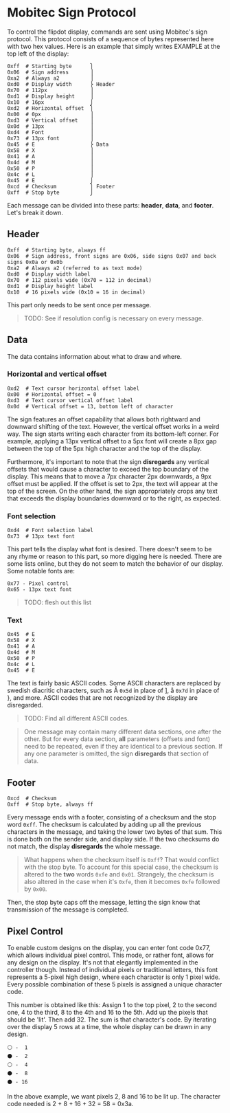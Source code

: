 # Mobitec Sign Protocol

To control the flipdot display, commands are sent using Mobitec's sign protocol. This protocol consists of a sequence of bytes represented here with two hex values.
Here is an example that simply writes EXAMPLE at the top left of the display:
```
0xff  # Starting byte      ⎫
0x06  # Sign address       ⎟
0xa2  # Always a2          ⎟
0xd0  # Display width      ⎬ Header
0x70  # 112px              ⎟
0xd1  # Display height     ⎟
0x10  # 16px               ⎭
0xd2  # Horizontal offset  ⎫
0x00  # 0px                ⎟
0xd3  # Vertical offset    ⎟
0x0d  # 13px               ⎟
0xd4  # Font               ⎟
0x73  # 13px font          ⎟
0x45  # E                  ⎬ Data
0x58  # X                  ⎟
0x41  # A                  ⎟
0x4d  # M                  ⎟
0x50  # P                  ⎟
0x4c  # L                  ⎟
0x45  # E                  ⎭
0xcd  # Checksum           ⎫ Footer
0xff  # Stop byte          ⎭
```
Each message can be divided into these parts: **header**, **data**, and **footer**. Let's break it down.

## Header
```
0xff  # Starting byte, always ff
0x06  # Sign address, front signs are 0x06, side signs 0x07 and back signs 0x0a or 0x0b
0xa2  # Always a2 (referred to as text mode)
0xd0  # Display width label
0x70  # 112 pixels wide (0x70 = 112 in decimal)
0xd1  # Display height label
0x10  # 16 pixels wide (0x10 = 16 in decimal)
```
This part only needs to be sent once per message. 
>TODO: See if resolution config is necessary on every message.

## Data
The data contains information about what to draw and where. 

### Horizontal and vertical offset
```
0xd2  # Text cursor horizontal offset label
0x00  # Horizontal offset = 0
0xd3  # Text cursor vertical offset label
0x0d  # Vertical offset = 13, bottom left of character
```
The sign features an offset capability that allows both rightward and downward shifting of the text. However, the vertical offset works in a weird way. The sign starts writing each character from its bottom-left corner. For example, applying a 13px vertical offset to a 5px font will create a 8px gap between the top of the 5px high character and the top of the display.

Furthermore, it's important to note that the sign **disregards** any vertical offsets that would cause a character to exceed the top boundary of the display. This means that to move a 7px character 2px downwards, a 9px offset must be applied. If the offset is set to 2px, the text will appear at the top of the screen. On the other hand, the sign appropriately crops any text that exceeds the display boundaries downward or to the right, as expected.

### Font selection
```
0xd4  # Font selection label
0x73  # 13px text font
```
This part tells the display what font is desired. There doesn't seem to be any rhyme or reason to this part, so more digging here is needed. There are some lists online, but they do not seem to match the behavior of our display.
Some notable fonts are:
```
0x77 - Pixel control
0x65 - 13px text font
```
> TODO: flesh out this list

### Text
```
0x45  # E
0x58  # X
0x41  # A
0x4d  # M
0x50  # P
0x4c  # L
0x45  # E
```
The text is fairly basic ASCII codes. Some ASCII characters are replaced by swedish diacritic characters, such as Å `0x5d` in place of ], å `0x7d` in place of }, and more. ASCII codes that are not recognized by the display are disregarded.
> TODO: Find all different ASCII codes.

> One message may contain many different data sections, one after the other. But for every data section, **all** parameters (offsets and font) need to be repeated, even if they are identical to a previous section. If any one parameter is omitted, the sign **disregards** that section of data.

## Footer
```
0xcd  # Checksum
0xff  # Stop byte, always ff
```
Every message ends with a footer, consisting of a checksum and the stop word `0xff`. The checksum is calculated by adding up all the previous characters in the message, and taking the lower two bytes of that sum. This is done both on the sender side, and display side. If the two checksums do not match, the display **disregards** the whole message.
>What happens when the checksum itself is `0xff`? That would conflict with the stop byte. To account for this special case, the checksum is altered to the **two** words `0xfe` and `0x01`. Strangely, the checksum is also altered in the case when it's `0xfe`, then it becomes `0xfe` followed by `0x00`. 

Then, the stop byte caps off the message, letting the sign know that transmission of the message is completed.

## Pixel Control
To enable custom designs on the display, you can enter font code 0x77, which allows individual pixel control. This mode, or rather font, allows for any design on the display. It's not that elegantly implemented in the controller though. Instead of individual pixels or traditional letters, this font represents a 5-pixel high design, where each character is only 1 pixel wide. Every possible combination of these 5 pixels is assigned a unique character code.

This number is obtained like this: Assign 1 to the top pixel, 2 to the second one, 4 to the third, 8 to the 4th and 16 to the 5th. Add up the pixels that should be 'lit'. Then add 32. The sum is that character's code. By iterating over the display 5 rows at a time, the whole display can be drawn in any design.

```
⚪ -  1
⚫ -  2
⚪ -  4
⚫ -  8
⚫ - 16
```
In the above example, we want pixels 2, 8 and 16 to be lit up. The character code needed is 2 + 8 + 16 + 32 = 58 = 0x3a.


